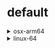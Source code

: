 # default

<details>
<summary>osx-arm64</summary>

|Dependency|Before|After|Change|Explicit|Package|
|-|-|-|-|-|-|
|[setuptools](https://pypi.org/project/setuptools)|74.1.3|75.6.0|Major Upgrade|true|pypi|
|[polars](https://prefix.dev/channels/conda-forge/packages/polars)|1.15.0|1.16.0|Minor Upgrade|true|conda|
|[private-package](https://prefix.dev/channels/setup-pixi-test/packages/private-package)|0.0.1|0.0.1|Other|true|conda|
|my-package|py313hc743ca1_0|py313hc743ca1_1|Only build string|true|conda|

</details>

<details>
<summary>linux-64</summary>

|Dependency|Before|After|Change|Explicit|Package|
|-|-|-|-|-|-|
|pkg|0.23.0|0.23.0|Other|true|conda|

</details>

[^1]: **Bold** means explicit dependency.
[^2]: Dependency got downgraded.
